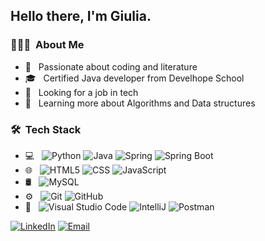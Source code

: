<h2>Hello there, I'm Giulia.</h2>

<h3> 👨🏻‍💻 &nbsp;About Me </h3>

- 🤔 &nbsp; Passionate about coding and literature
- 🎓 &nbsp; Certified Java developer from Develhope School
- 💼 &nbsp; Looking for a job in tech
- 🌱 &nbsp; Learning more about Algorithms and Data structures

<h3> 🛠 &nbsp;Tech Stack</h3>

- 💻 &nbsp;
  ![Python](https://img.shields.io/badge/-Python-333333?style=flat&logo=python)
  ![Java](https://img.shields.io/badge/-Java-333333?style=flat&logo=Java&logoColor=java)
  ![Spring](https://img.shields.io/badge/-Spring-333333?style=flat&logo=spring)
  ![Spring Boot](https://img.shields.io/badge/-Spring%20Boot-333333?style=flat&logo=spring-boot)
- 🌐 &nbsp;
  ![HTML5](https://img.shields.io/badge/-HTML5-333333?style=flat&logo=HTML5)
  ![CSS](https://img.shields.io/badge/-CSS-333333?style=flat&logo=CSS3&logoColor=1572B6)
  ![JavaScript](https://img.shields.io/badge/-JavaScript-333333?style=flat&logo=javascript)
- 🛢 &nbsp;
  ![MySQL](https://img.shields.io/badge/-MySQL-333333?style=flat&logo=mysql)
- ⚙️ &nbsp;
  ![Git](https://img.shields.io/badge/-Git-333333?style=flat&logo=git)
  ![GitHub](https://img.shields.io/badge/-GitHub-333333?style=flat&logo=github)
- 🔧 &nbsp;
  ![Visual Studio Code](https://img.shields.io/badge/-Visual%20Studio%20Code-333333?style=flat&logo=visual-studio-code&logoColor=007ACC)
  ![IntelliJ](https://img.shields.io/badge/-IntelliJ%20IDEA-333333?style=flat&logo=intellij-idea&logoColor=orange)
  ![Postman](https://img.shields.io/badge/-Postman-333333?style=flat&logo=postman)


<p align="left">
<a href="https://www.linkedin.com/in/giulia-contarino-91b6a9176/"><img alt="LinkedIn" src="https://img.shields.io/badge/LinkedIn-Giulia%20Contarino-blue?style=flat-square&logo=linkedin"></a>
<a href="giulia.contarino918@gmail.com"><img alt="Email" src="https://img.shields.io/badge/Email-giulia.contarino918@gmail.com-blue?style=flat-square&logo=gmail"></a>
</p>
